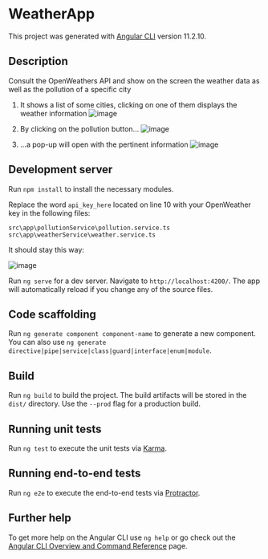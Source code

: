 # WeatherApp

This project was generated with [Angular CLI](https://github.com/angular/angular-cli) version 11.2.10.

## Description

Consult the OpenWeathers API and show on the screen the weather data as well as the pollution of a specific city

1. It shows a list of some cities, clicking on one of them displays the weather information
![image](https://user-images.githubusercontent.com/23372415/116501175-2846b400-a87e-11eb-98e7-9716b7cecbf3.png)

2. By clicking on the pollution button...
![image](https://user-images.githubusercontent.com/23372415/116501186-2e3c9500-a87e-11eb-8d27-dd5f2931afb6.png)

3. ...a pop-up will open with the pertinent information
![image](https://user-images.githubusercontent.com/23372415/116501191-33014900-a87e-11eb-86b4-e4841d092990.png)


## Development server

Run `npm install` to install the necessary modules.

Replace the word `api_key_here` located on line 10 with your OpenWeather key in the following files:

 `src\app\pollutionService\pollution.service.ts`
 `src\app\weatherService\weather.service.ts`
 
It should stay this way: 

![image](https://user-images.githubusercontent.com/23372415/116503000-07349200-a883-11eb-87b5-4048729eb3e6.png)

Run `ng serve` for a dev server. Navigate to `http://localhost:4200/`. The app will automatically reload if you change any of the source files.

## Code scaffolding

Run `ng generate component component-name` to generate a new component. You can also use `ng generate directive|pipe|service|class|guard|interface|enum|module`.

## Build

Run `ng build` to build the project. The build artifacts will be stored in the `dist/` directory. Use the `--prod` flag for a production build.

## Running unit tests

Run `ng test` to execute the unit tests via [Karma](https://karma-runner.github.io).

## Running end-to-end tests

Run `ng e2e` to execute the end-to-end tests via [Protractor](http://www.protractortest.org/).

## Further help

To get more help on the Angular CLI use `ng help` or go check out the [Angular CLI Overview and Command Reference](https://angular.io/cli) page.
